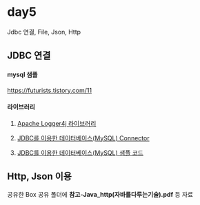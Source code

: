 # day5

Jdbc 연결, File, Json, Http

## JDBC 연결

#### mysql 샘플

https://futurists.tistory.com/11


#### 라이브러리

1. [Apache Logger4j 라이브러리](https://logging.apache.org/log4j/2.x/)

1. [JDBC를 이용한 데이터베이스(MySQL) Connector](https://hsunnystory.tistory.com/158?category=791615)

1. [JDBC를 이용한 데이터베이스(MySQL) 샘플 코드](https://hsunnystory.tistory.com/160)



## Http, Json 이용

공유한 Box 공유 폴더에 **참고-Java_http(자바를다루는기술).pdf** 등 자료
